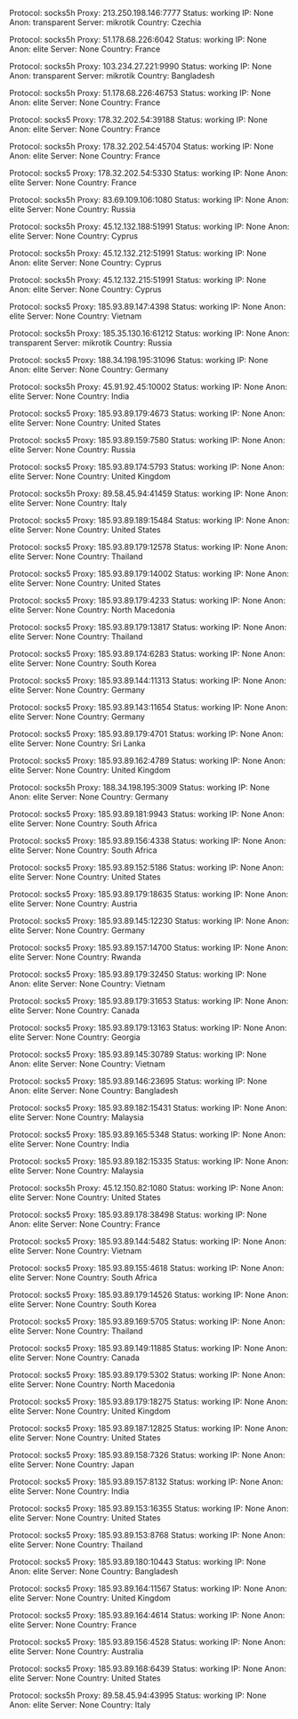 Protocol: socks5h
Proxy: 213.250.198.146:7777
Status: working
IP: None
Anon: transparent
Server: mikrotik
Country: Czechia

Protocol: socks5h
Proxy: 51.178.68.226:6042
Status: working
IP: None
Anon: elite
Server: None
Country: France

Protocol: socks5h
Proxy: 103.234.27.221:9990
Status: working
IP: None
Anon: transparent
Server: mikrotik
Country: Bangladesh

Protocol: socks5h
Proxy: 51.178.68.226:46753
Status: working
IP: None
Anon: elite
Server: None
Country: France

Protocol: socks5
Proxy: 178.32.202.54:39188
Status: working
IP: None
Anon: elite
Server: None
Country: France

Protocol: socks5h
Proxy: 178.32.202.54:45704
Status: working
IP: None
Anon: elite
Server: None
Country: France

Protocol: socks5
Proxy: 178.32.202.54:5330
Status: working
IP: None
Anon: elite
Server: None
Country: France

Protocol: socks5h
Proxy: 83.69.109.106:1080
Status: working
IP: None
Anon: elite
Server: None
Country: Russia

Protocol: socks5h
Proxy: 45.12.132.188:51991
Status: working
IP: None
Anon: elite
Server: None
Country: Cyprus

Protocol: socks5h
Proxy: 45.12.132.212:51991
Status: working
IP: None
Anon: elite
Server: None
Country: Cyprus

Protocol: socks5h
Proxy: 45.12.132.215:51991
Status: working
IP: None
Anon: elite
Server: None
Country: Cyprus

Protocol: socks5
Proxy: 185.93.89.147:4398
Status: working
IP: None
Anon: elite
Server: None
Country: Vietnam

Protocol: socks5h
Proxy: 185.35.130.16:61212
Status: working
IP: None
Anon: transparent
Server: mikrotik
Country: Russia

Protocol: socks5
Proxy: 188.34.198.195:31096
Status: working
IP: None
Anon: elite
Server: None
Country: Germany

Protocol: socks5h
Proxy: 45.91.92.45:10002
Status: working
IP: None
Anon: elite
Server: None
Country: India

Protocol: socks5
Proxy: 185.93.89.179:4673
Status: working
IP: None
Anon: elite
Server: None
Country: United States

Protocol: socks5
Proxy: 185.93.89.159:7580
Status: working
IP: None
Anon: elite
Server: None
Country: Russia

Protocol: socks5
Proxy: 185.93.89.174:5793
Status: working
IP: None
Anon: elite
Server: None
Country: United Kingdom

Protocol: socks5h
Proxy: 89.58.45.94:41459
Status: working
IP: None
Anon: elite
Server: None
Country: Italy

Protocol: socks5
Proxy: 185.93.89.189:15484
Status: working
IP: None
Anon: elite
Server: None
Country: United States

Protocol: socks5
Proxy: 185.93.89.179:12578
Status: working
IP: None
Anon: elite
Server: None
Country: Thailand

Protocol: socks5
Proxy: 185.93.89.179:14002
Status: working
IP: None
Anon: elite
Server: None
Country: United States

Protocol: socks5
Proxy: 185.93.89.179:4233
Status: working
IP: None
Anon: elite
Server: None
Country: North Macedonia

Protocol: socks5
Proxy: 185.93.89.179:13817
Status: working
IP: None
Anon: elite
Server: None
Country: Thailand

Protocol: socks5
Proxy: 185.93.89.174:6283
Status: working
IP: None
Anon: elite
Server: None
Country: South Korea

Protocol: socks5
Proxy: 185.93.89.144:11313
Status: working
IP: None
Anon: elite
Server: None
Country: Germany

Protocol: socks5
Proxy: 185.93.89.143:11654
Status: working
IP: None
Anon: elite
Server: None
Country: Germany

Protocol: socks5
Proxy: 185.93.89.179:4701
Status: working
IP: None
Anon: elite
Server: None
Country: Sri Lanka

Protocol: socks5
Proxy: 185.93.89.162:4789
Status: working
IP: None
Anon: elite
Server: None
Country: United Kingdom

Protocol: socks5h
Proxy: 188.34.198.195:3009
Status: working
IP: None
Anon: elite
Server: None
Country: Germany

Protocol: socks5
Proxy: 185.93.89.181:9943
Status: working
IP: None
Anon: elite
Server: None
Country: South Africa

Protocol: socks5
Proxy: 185.93.89.156:4338
Status: working
IP: None
Anon: elite
Server: None
Country: South Africa

Protocol: socks5
Proxy: 185.93.89.152:5186
Status: working
IP: None
Anon: elite
Server: None
Country: United States

Protocol: socks5
Proxy: 185.93.89.179:18635
Status: working
IP: None
Anon: elite
Server: None
Country: Austria

Protocol: socks5
Proxy: 185.93.89.145:12230
Status: working
IP: None
Anon: elite
Server: None
Country: Germany

Protocol: socks5
Proxy: 185.93.89.157:14700
Status: working
IP: None
Anon: elite
Server: None
Country: Rwanda

Protocol: socks5
Proxy: 185.93.89.179:32450
Status: working
IP: None
Anon: elite
Server: None
Country: Vietnam

Protocol: socks5
Proxy: 185.93.89.179:31653
Status: working
IP: None
Anon: elite
Server: None
Country: Canada

Protocol: socks5
Proxy: 185.93.89.179:13163
Status: working
IP: None
Anon: elite
Server: None
Country: Georgia

Protocol: socks5
Proxy: 185.93.89.145:30789
Status: working
IP: None
Anon: elite
Server: None
Country: Vietnam

Protocol: socks5
Proxy: 185.93.89.146:23695
Status: working
IP: None
Anon: elite
Server: None
Country: Bangladesh

Protocol: socks5
Proxy: 185.93.89.182:15431
Status: working
IP: None
Anon: elite
Server: None
Country: Malaysia

Protocol: socks5
Proxy: 185.93.89.165:5348
Status: working
IP: None
Anon: elite
Server: None
Country: India

Protocol: socks5
Proxy: 185.93.89.182:15335
Status: working
IP: None
Anon: elite
Server: None
Country: Malaysia

Protocol: socks5h
Proxy: 45.12.150.82:1080
Status: working
IP: None
Anon: elite
Server: None
Country: United States

Protocol: socks5
Proxy: 185.93.89.178:38498
Status: working
IP: None
Anon: elite
Server: None
Country: France

Protocol: socks5
Proxy: 185.93.89.144:5482
Status: working
IP: None
Anon: elite
Server: None
Country: Vietnam

Protocol: socks5
Proxy: 185.93.89.155:4618
Status: working
IP: None
Anon: elite
Server: None
Country: South Africa

Protocol: socks5
Proxy: 185.93.89.179:14526
Status: working
IP: None
Anon: elite
Server: None
Country: South Korea

Protocol: socks5
Proxy: 185.93.89.169:5705
Status: working
IP: None
Anon: elite
Server: None
Country: Thailand

Protocol: socks5
Proxy: 185.93.89.149:11885
Status: working
IP: None
Anon: elite
Server: None
Country: Canada

Protocol: socks5
Proxy: 185.93.89.179:5302
Status: working
IP: None
Anon: elite
Server: None
Country: North Macedonia

Protocol: socks5
Proxy: 185.93.89.179:18275
Status: working
IP: None
Anon: elite
Server: None
Country: United Kingdom

Protocol: socks5
Proxy: 185.93.89.187:12825
Status: working
IP: None
Anon: elite
Server: None
Country: United States

Protocol: socks5
Proxy: 185.93.89.158:7326
Status: working
IP: None
Anon: elite
Server: None
Country: Japan

Protocol: socks5
Proxy: 185.93.89.157:8132
Status: working
IP: None
Anon: elite
Server: None
Country: India

Protocol: socks5
Proxy: 185.93.89.153:16355
Status: working
IP: None
Anon: elite
Server: None
Country: United States

Protocol: socks5
Proxy: 185.93.89.153:8768
Status: working
IP: None
Anon: elite
Server: None
Country: Thailand

Protocol: socks5
Proxy: 185.93.89.180:10443
Status: working
IP: None
Anon: elite
Server: None
Country: Bangladesh

Protocol: socks5
Proxy: 185.93.89.164:11567
Status: working
IP: None
Anon: elite
Server: None
Country: United Kingdom

Protocol: socks5
Proxy: 185.93.89.164:4614
Status: working
IP: None
Anon: elite
Server: None
Country: France

Protocol: socks5
Proxy: 185.93.89.156:4528
Status: working
IP: None
Anon: elite
Server: None
Country: Australia

Protocol: socks5
Proxy: 185.93.89.168:6439
Status: working
IP: None
Anon: elite
Server: None
Country: United States

Protocol: socks5h
Proxy: 89.58.45.94:43995
Status: working
IP: None
Anon: elite
Server: None
Country: Italy

